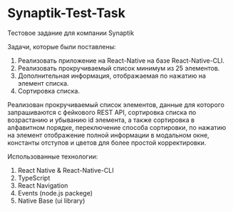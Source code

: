 # Synaptik-Test-Task
Тестовое задание для компании Synaptik

Задачи, которые были поставлены: 
1. Реализовать приложение на React-Native на базе React-Native-CLI.
2. Реализовать прокручиваемый список минимум из 25 элементов.
3. Дополнительная информация, отображаемая по нажатию на элемент списка.
4. Сортировка списка.

Реализован прокручиваемый список элементов, данные для которого запрашиваются с фейкового REST API, 
сортировка списка по возрастанию и убыванию id элемента, а также сортировка в алфавитном порядке,
переключение способа сортировки, по нажатию на элемент отображение полной информации в модальном окне,
константы отступов и цветов для более простой корректировки.

Использованные технологии: 
1. React Native & React-Native-CLI
2. TypeScript
3. React Navigation
4. Events (node.js packege)
5. Native Base (ui library)
